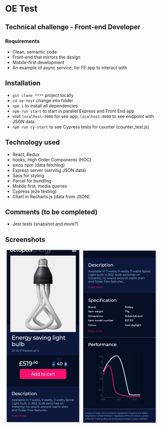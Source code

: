 # OE Test

## Technical challenge - Front-end Developer

### Requirements

- Clean, semantic code
- Front-end that mirrors the design
- Mobile-first development
- An example of async service, for FE app to interact with

## Installation

- `git clone ****` project locally
- `cd oe-test` change into folder
- `npm i` to install all dependencies
- `npm run start` to start in parallel Express and Front End app
- visit `localhost:3000` for see app, `localhost:8080` to see endpoint with JSON data
- `npm run cy-start` to see Cypress tests for counter (counter_test.js)

## Technology used

- React, Redux
- hooks, High Order Components (HOC)
- axios npm (data fetching)
- Express server (serving JSON data)
- Sass for styling
- Parcel for bundling
- Mobile first, media queries
- Cypress (e2e testing)
- Chart in Recharts.js (data from JSON)

## Comments (to be completed)

- Jest tests (snapshot and more?)

## Screenshots

![Screenshot](src/assets/screenshot-1.png)
![Screenshot](src/assets/screenshot-2.png)
